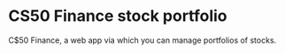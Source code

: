 # CS50 Finance stock portfolio
 C$50 Finance, a web app via which you can manage portfolios of stocks.
